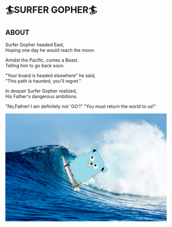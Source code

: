 # 🏄SURFER GOPHER🏄

## ABOUT

Surfer Gopher headed East,  
Hoping one day he would reach the moon.  

Amidst the Pacific, comes a Beast.  
Telling him to go back soon.  

"Your board is headed elsewhere" he said,  
"This path is haunted, you'll regret."  

In despair Surfer Gopher realized,  
His Father's dangerous ambitions.

"No,Father! I am definitely not 'GO'!"
"You must return the world to us!"


![logo](https://github.com/zenryokukun/surfergopher/blob/main/data/surfergopher.png)
